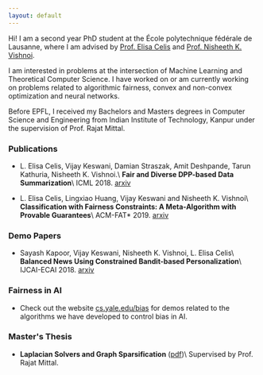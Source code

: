 ```yaml
---
layout: default
---
```




Hi! I am a second year PhD student at the École polytechnique fédérale de Lausanne, where I am advised by [Prof. Elisa Celis](https://theory.epfl.ch/celis/HOME.html) and [Prof. Nisheeth K. Vishnoi](https://theory.epfl.ch/vishnoi/Home.html). 

I am interested in problems at the intersection of Machine Learning and Theoretical Computer Science. I have worked on or am currently working on problems related to algorithmic fairness, convex and non-convex optimization and neural networks.

Before EPFL, I received my Bachelors and Masters degrees in Computer Science and Engineering from Indian Institute of Technology, Kanpur under the supervision of Prof. Rajat Mittal.

### Publications

*   L. Elisa Celis, Vijay Keswani, Damian Straszak, Amit Deshpande, Tarun Kathuria, Nisheeth K. Vishnoi.\\
    <b>Fair and Diverse DPP-based Data Summarization</b>\\
    ICML 2018. [arxiv](https://arxiv.org/abs/1802.04023)

*   L. Elisa Celis, Lingxiao Huang, Vijay Keswani and Nisheeth K. Vishnoi\\
    <b>Classification with Fairness Constraints: A Meta-Algorithm with Provable Guarantees</b>\\
    ACM-FAT* 2019. [arxiv](https://arxiv.org/abs/1802.04023)

### Demo Papers

*   Sayash Kapoor, Vijay Keswani, Nisheeth K. Vishnoi, L. Elisa Celis\\
    <b>Balanced News Using Constrained Bandit-based Personalization</b>\\
    IJCAI-ECAI 2018. [arxiv](https://arxiv.org/abs/1806.09202)

### Fairness in AI

*   Check out the website [cs.yale.edu/bias](http://cs.yale.edu/bias) for demos related to the algorithms we have developed to control bias in AI.

### Master's Thesis

*  <b>Laplacian Solvers and Graph Sparsification</b> ([pdf](thesis.pdf))\\
	Supervised by Prof. Rajat Mittal.
